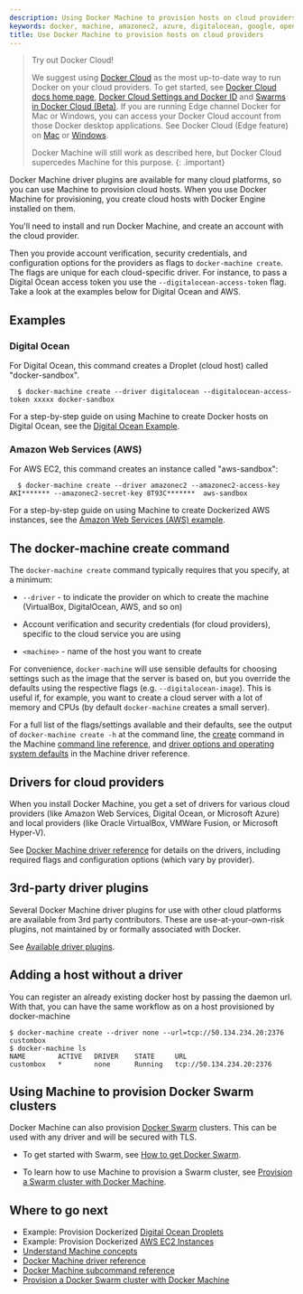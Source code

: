 ```yaml
---
description: Using Docker Machine to provision hosts on cloud providers
keywords: docker, machine, amazonec2, azure, digitalocean, google, openstack, rackspace, softlayer, virtualbox, vmwarefusion, vmwarevcloudair, vmwarevsphere, exoscale
title: Use Docker Machine to provision hosts on cloud providers
---
```


> Try out Docker Cloud!
>
> We suggest using [Docker Cloud](https://cloud.docker.com/) as the
most up-to-date way to run Docker on your cloud providers. To get started, see
[Docker Cloud docs home page](/docker-cloud/index.md), [Docker Cloud Settings
and Docker ID](/docker-cloud/dockerid.md) and [Swarms in Docker Cloud
(Beta)](/docker-cloud/cloud-swarm/index.md). If you are running Edge channel
Docker for Mac or Windows, you can access your Docker Cloud account from those
Docker desktop applications. See Docker Cloud (Edge feature) on
[Mac](/docker-for-mac/index.md#docker-cloud-edge-feature) or
[Windows](/docker-for-windows/index.md#docker-cloud-edge-feature).
>
> Docker Machine will still work as described here, but Docker Cloud supercedes Machine for this purpose.
{: .important}

Docker Machine driver plugins are available for many cloud platforms, so you can use Machine to provision cloud hosts. When you use Docker Machine for provisioning, you create cloud hosts with Docker Engine installed on them.

You'll need to install and run Docker Machine, and create an account with the cloud provider.

Then you provide account verification, security credentials, and configuration options for the providers as flags to `docker-machine create`. The flags are unique for each cloud-specific driver.  For instance, to pass a Digital Ocean access token you use the `--digitalocean-access-token` flag. Take a look at the examples below for Digital Ocean and AWS.

## Examples

### Digital Ocean

For Digital Ocean, this command creates a Droplet (cloud host) called "docker-sandbox".

      $ docker-machine create --driver digitalocean --digitalocean-access-token xxxxx docker-sandbox

For a step-by-step guide on using Machine to create Docker hosts on Digital Ocean, see the [Digital Ocean Example](examples/ocean.md).

### Amazon Web Services (AWS)

For AWS EC2, this command creates an instance called "aws-sandbox":

      $ docker-machine create --driver amazonec2 --amazonec2-access-key AKI******* --amazonec2-secret-key 8T93C*******  aws-sandbox

For a step-by-step guide on using Machine to create Dockerized AWS instances, see the [Amazon Web Services (AWS) example](examples/aws.md).

## The docker-machine create command

The `docker-machine create` command typically requires that you specify, at a minimum:

* `--driver` - to indicate the provider on which to create the machine  (VirtualBox, DigitalOcean, AWS, and so on)

* Account verification and security credentials (for cloud providers), specific to the cloud service you are using

* `<machine>` - name of the host you want to create

For convenience, `docker-machine` will use sensible defaults for choosing settings such as the image that the server is based on, but you override the defaults using the respective flags (e.g. `--digitalocean-image`). This is useful if, for example, you want to create a cloud server with a lot of memory and CPUs (by default `docker-machine` creates a small server).

For a full list of the flags/settings available and their defaults, see the output of `docker-machine create -h` at the command line, the <a href="../machine/reference/create/" target="_blank">create</a> command in the Machine <a href="../machine/reference/" target="_blank">command line reference</a>, and <a href="/machine/drivers/os-base/" target="_blank">driver options and operating system defaults</a> in the Machine driver reference.

## Drivers for cloud providers

When you install Docker Machine, you get a set of drivers for various cloud providers (like Amazon Web Services, Digital Ocean, or Microsoft Azure) and local providers (like Oracle VirtualBox, VMWare Fusion, or Microsoft Hyper-V).

See <a href="../machine/drivers/" target="_blank">Docker Machine driver reference</a> for details on the drivers, including required flags and configuration options (which vary by provider).

## 3rd-party driver plugins

  Several Docker Machine driver plugins for use with other cloud platforms are available from 3rd party contributors. These are use-at-your-own-risk plugins, not maintained by or formally associated with Docker.

  See <a href="https://github.com/docker/docker.github.io/blob/master/machine/AVAILABLE_DRIVER_PLUGINS.md" target="_blank">Available driver plugins</a>.

## Adding a host without a driver

You can register an already existing docker host by passing the daemon url. With that, you can have the same workflow as on a host provisioned by docker-machine

    $ docker-machine create --driver none --url=tcp://50.134.234.20:2376 custombox
    $ docker-machine ls
    NAME        ACTIVE   DRIVER    STATE     URL
    custombox   *        none      Running   tcp://50.134.234.20:2376

## Using Machine to provision Docker Swarm clusters

Docker Machine can also provision <a href="/swarm/overview/" target="_blank">Docker Swarm</a> clusters. This can be used with any driver and will be secured with TLS.

* To get started with Swarm, see <a href="/swarm/get-swarm/" target="_blank">How to get Docker Swarm</a>.

* To learn how to use Machine to provision a Swarm cluster, see <a href="/swarm/provision-with-machine/" target="_blank">Provision a Swarm cluster with Docker Machine</a>.

## Where to go next
-   Example: Provision Dockerized [Digital Ocean Droplets](examples/ocean.md)
-   Example: Provision Dockerized [AWS EC2 Instances](examples/aws.md)
-   [Understand Machine concepts](concepts.md)
-   [Docker Machine driver reference](drivers/index.md)
-   [Docker Machine subcommand reference](reference/index.md)
-   [Provision a Docker Swarm cluster with Docker Machine](/swarm/provision-with-machine.md)
